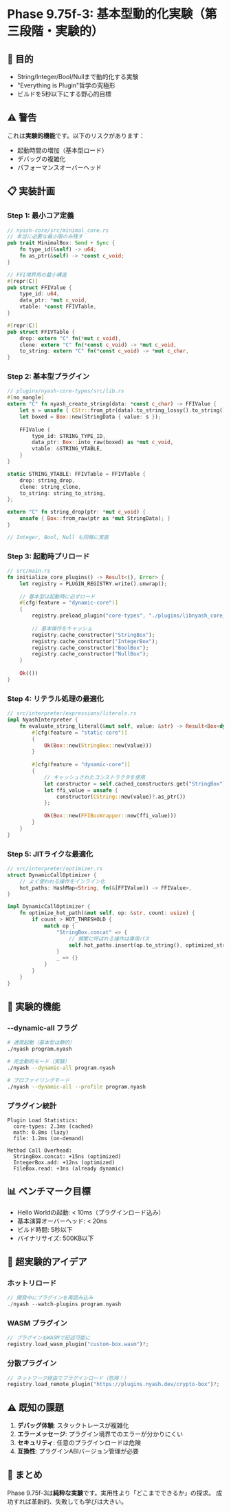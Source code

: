 # Phase 9.75f-3: 基本型動的化実験（第三段階・実験的）

## 🎯 目的
- String/Integer/Bool/Nullまで動的化する実験
- "Everything is Plugin"哲学の究極形
- ビルドを5秒以下にする野心的目標

## ⚠️ 警告
これは**実験的機能**です。以下のリスクがあります：
- 起動時間の増加（基本型ロード）
- デバッグの複雑化
- パフォーマンスオーバーヘッド

## 📋 実装計画

### Step 1: 最小コア定義
```rust
// nyash-core/src/minimal_core.rs
// 本当に必要な最小限のみ残す
pub trait MinimalBox: Send + Sync {
    fn type_id(&self) -> u64;
    fn as_ptr(&self) -> *const c_void;
}

// FFI境界用の最小構造
#[repr(C)]
pub struct FFIValue {
    type_id: u64,
    data_ptr: *mut c_void,
    vtable: *const FFIVTable,
}

#[repr(C)]
pub struct FFIVTable {
    drop: extern "C" fn(*mut c_void),
    clone: extern "C" fn(*const c_void) -> *mut c_void,
    to_string: extern "C" fn(*const c_void) -> *mut c_char,
}
```

### Step 2: 基本型プラグイン
```rust
// plugins/nyash-core-types/src/lib.rs
#[no_mangle]
extern "C" fn nyash_create_string(data: *const c_char) -> FFIValue {
    let s = unsafe { CStr::from_ptr(data).to_string_lossy().to_string() };
    let boxed = Box::new(StringData { value: s });
    
    FFIValue {
        type_id: STRING_TYPE_ID,
        data_ptr: Box::into_raw(boxed) as *mut c_void,
        vtable: &STRING_VTABLE,
    }
}

static STRING_VTABLE: FFIVTable = FFIVTable {
    drop: string_drop,
    clone: string_clone,
    to_string: string_to_string,
};

extern "C" fn string_drop(ptr: *mut c_void) {
    unsafe { Box::from_raw(ptr as *mut StringData); }
}

// Integer, Bool, Null も同様に実装
```

### Step 3: 起動時プリロード
```rust
// src/main.rs
fn initialize_core_plugins() -> Result<(), Error> {
    let registry = PLUGIN_REGISTRY.write().unwrap();
    
    // 基本型は起動時に必ずロード
    #[cfg(feature = "dynamic-core")]
    {
        registry.preload_plugin("core-types", "./plugins/libnyash_core_types.so")?;
        
        // 基本操作をキャッシュ
        registry.cache_constructor("StringBox");
        registry.cache_constructor("IntegerBox");
        registry.cache_constructor("BoolBox");
        registry.cache_constructor("NullBox");
    }
    
    Ok(())
}
```

### Step 4: リテラル処理の最適化
```rust
// src/interpreter/expressions/literals.rs
impl NyashInterpreter {
    fn evaluate_string_literal(&mut self, value: &str) -> Result<Box<dyn NyashBox>, RuntimeError> {
        #[cfg(feature = "static-core")]
        {
            Ok(Box::new(StringBox::new(value)))
        }
        
        #[cfg(feature = "dynamic-core")]
        {
            // キャッシュされたコンストラクタを使用
            let constructor = self.cached_constructors.get("StringBox").unwrap();
            let ffi_value = unsafe {
                constructor(CString::new(value)?.as_ptr())
            };
            
            Ok(Box::new(FFIBoxWrapper::new(ffi_value)))
        }
    }
}
```

### Step 5: JITライクな最適化
```rust
// src/interpreter/optimizer.rs
struct DynamicCallOptimizer {
    // よく使われる操作をインライン化
    hot_paths: HashMap<String, fn(&[FFIValue]) -> FFIValue>,
}

impl DynamicCallOptimizer {
    fn optimize_hot_path(&mut self, op: &str, count: usize) {
        if count > HOT_THRESHOLD {
            match op {
                "StringBox.concat" => {
                    // 頻繁に呼ばれる操作は専用パス
                    self.hot_paths.insert(op.to_string(), optimized_string_concat);
                }
                _ => {}
            }
        }
    }
}
```

## 🎯 実験的機能

### --dynamic-all フラグ
```bash
# 通常起動（基本型は静的）
./nyash program.nyash

# 完全動的モード（実験）
./nyash --dynamic-all program.nyash

# プロファイリングモード
./nyash --dynamic-all --profile program.nyash
```

### プラグイン統計
```
Plugin Load Statistics:
  core-types: 2.3ms (cached)
  math: 0.8ms (lazy)
  file: 1.2ms (on-demand)
  
Method Call Overhead:
  StringBox.concat: +15ns (optimized)
  IntegerBox.add: +12ns (optimized)
  FileBox.read: +3ns (already dynamic)
```

## 📊 ベンチマーク目標
- Hello Worldの起動: < 10ms（プラグインロード込み）
- 基本演算オーバーヘッド: < 20ns
- ビルド時間: 5秒以下
- バイナリサイズ: 500KB以下

## 🔮 超実験的アイデア

### ホットリロード
```rust
// 開発中にプラグインを再読み込み
./nyash --watch-plugins program.nyash
```

### WASM プラグイン
```rust
// プラグインもWASMで記述可能に
registry.load_wasm_plugin("custom-box.wasm")?;
```

### 分散プラグイン
```rust
// ネットワーク経由でプラグインロード（危険！）
registry.load_remote_plugin("https://plugins.nyash.dev/crypto-box")?;
```

## ⚠️ 既知の課題
1. **デバッグ体験**: スタックトレースが複雑化
2. **エラーメッセージ**: プラグイン境界でのエラーが分かりにくい
3. **セキュリティ**: 任意のプラグインロードは危険
4. **互換性**: プラグインABIバージョン管理が必要

## 📝 まとめ
Phase 9.75f-3は**純粋な実験**です。実用性より「どこまでできるか」の探求。
成功すれば革新的、失敗しても学びは大きい。